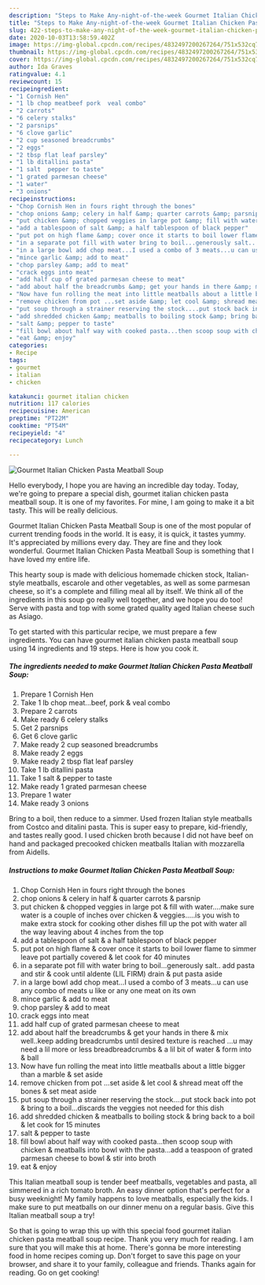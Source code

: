 ```yaml
---
description: "Steps to Make Any-night-of-the-week Gourmet Italian Chicken Pasta Meatball Soup"
title: "Steps to Make Any-night-of-the-week Gourmet Italian Chicken Pasta Meatball Soup"
slug: 422-steps-to-make-any-night-of-the-week-gourmet-italian-chicken-pasta-meatball-soup
date: 2020-10-03T13:58:59.402Z
image: https://img-global.cpcdn.com/recipes/4832497200267264/751x532cq70/gourmet-italian-chicken-pasta-meatball-soup-recipe-main-photo.jpg
thumbnail: https://img-global.cpcdn.com/recipes/4832497200267264/751x532cq70/gourmet-italian-chicken-pasta-meatball-soup-recipe-main-photo.jpg
cover: https://img-global.cpcdn.com/recipes/4832497200267264/751x532cq70/gourmet-italian-chicken-pasta-meatball-soup-recipe-main-photo.jpg
author: Ida Graves
ratingvalue: 4.1
reviewcount: 15
recipeingredient:
- "1 Cornish Hen"
- "1 lb chop meatbeef pork  veal combo"
- "2 carrots"
- "6 celery stalks"
- "2 parsnips"
- "6 clove garlic"
- "2 cup seasoned breadcrumbs"
- "2 eggs"
- "2 tbsp flat leaf parsley"
- "1 lb ditallini pasta"
- "1 salt  pepper to taste"
- "1 grated parmesan cheese"
- "1 water"
- "3 onions"
recipeinstructions:
- "Chop Cornish Hen in fours right through the bones"
- "chop onions &amp; celery in half &amp; quarter carrots &amp; parsnip"
- "put chicken &amp; chopped veggies in large pot &amp; fill with water....make sure water is a couple of inches over chicken &amp; veggies.....is you wish to make extra stock for cooking other dishes fill up the pot with water all the way leaving about 4 inches from the top"
- "add a tablespoon of salt &amp; a half tablespoon of black pepper"
- "put pot on high flame &amp; cover once it starts to boil lower flame to simmer leave pot partially covered &amp; let cook for 40 minutes"
- "in a separate pot fill with water bring to boil...generously salt.. add pasta and stir &amp; cook until aldente (LIL FIRM) drain &amp; put pasta aside"
- "in a large bowl add chop meat...I used a combo of 3 meats...u can use any combo of meats u like or any one meat on its own"
- "mince garlic &amp; add to meat"
- "chop parsley &amp; add to meat"
- "crack eggs into meat"
- "add half cup of grated parmesan cheese to meat"
- "add about half the breadcrumbs &amp; get your hands in there &amp; mix well..keep adding breadcrumbs until desired texture is reached ...u may need a lil more or less breadbreadcrumbs &amp; a lil bit of water &amp; form into &amp; ball"
- "Now have fun rolling the meat into little meatballs about a little bigger than a marble &amp; set aside"
- "remove chicken from pot ...set aside &amp; let cool &amp; shread meat off the bones &amp; set meat aside"
- "put soup through a strainer reserving the stock....put stock back into pot &amp; bring to a boil...discards the veggies not needed for this dish"
- "add shredded chicken &amp; meatballs to boiling stock &amp; bring back to a boil &amp; let cook for 15 minutes"
- "salt &amp; pepper to taste"
- "fill bowl about half way with cooked pasta...then scoop soup with chicken &amp; meatballs into bowl with the pasta...add a teaspoon of grated parmesan cheese to bowl &amp; stir into broth"
- "eat &amp; enjoy"
categories:
- Recipe
tags:
- gourmet
- italian
- chicken

katakunci: gourmet italian chicken 
nutrition: 117 calories
recipecuisine: American
preptime: "PT22M"
cooktime: "PT54M"
recipeyield: "4"
recipecategory: Lunch

---
```



![Gourmet Italian Chicken Pasta Meatball Soup](https://img-global.cpcdn.com/recipes/4832497200267264/751x532cq70/gourmet-italian-chicken-pasta-meatball-soup-recipe-main-photo.jpg)

Hello everybody, I hope you are having an incredible day today. Today, we're going to prepare a special dish, gourmet italian chicken pasta meatball soup. It is one of my favorites. For mine, I am going to make it a bit tasty. This will be really delicious.

Gourmet Italian Chicken Pasta Meatball Soup is one of the most popular of current trending foods in the world. It is easy, it is quick, it tastes yummy. It's appreciated by millions every day. They are fine and they look wonderful. Gourmet Italian Chicken Pasta Meatball Soup is something that I have loved my entire life.

This hearty soup is made with delicious homemade chicken stock, Italian-style meatballs, escarole and other vegetables, as well as some parmesan cheese, so it&#39;s a complete and filling meal all by itself. We think all of the ingredients in this soup go really well together, and we hope you do too! Serve with pasta and top with some grated quality aged Italian cheese such as Asiago.


To get started with this particular recipe, we must prepare a few ingredients. You can have gourmet italian chicken pasta meatball soup using 14 ingredients and 19 steps. Here is how you cook it.

<!--inarticleads1-->

##### The ingredients needed to make Gourmet Italian Chicken Pasta Meatball Soup:

1. Prepare 1 Cornish Hen
1. Take 1 lb chop meat...beef, pork &amp; veal combo
1. Prepare 2 carrots
1. Make ready 6 celery stalks
1. Get 2 parsnips
1. Get 6 clove garlic
1. Make ready 2 cup seasoned breadcrumbs
1. Make ready 2 eggs
1. Make ready 2 tbsp flat leaf parsley
1. Take 1 lb ditallini pasta
1. Take 1 salt &amp; pepper to taste
1. Make ready 1 grated parmesan cheese
1. Prepare 1 water
1. Make ready 3 onions


Bring to a boil, then reduce to a simmer. Used frozen Italian style meatballs from Costco and ditalini pasta. This is super easy to prepare, kid-friendly, and tastes really good. I used chicken broth because I did not have beef on hand and packaged precooked chicken meatballs Italian with mozzarella from Aidells. 

<!--inarticleads2-->

##### Instructions to make Gourmet Italian Chicken Pasta Meatball Soup:

1. Chop Cornish Hen in fours right through the bones
1. chop onions &amp; celery in half &amp; quarter carrots &amp; parsnip
1. put chicken &amp; chopped veggies in large pot &amp; fill with water....make sure water is a couple of inches over chicken &amp; veggies.....is you wish to make extra stock for cooking other dishes fill up the pot with water all the way leaving about 4 inches from the top
1. add a tablespoon of salt &amp; a half tablespoon of black pepper
1. put pot on high flame &amp; cover once it starts to boil lower flame to simmer leave pot partially covered &amp; let cook for 40 minutes
1. in a separate pot fill with water bring to boil...generously salt.. add pasta and stir &amp; cook until aldente (LIL FIRM) drain &amp; put pasta aside
1. in a large bowl add chop meat...I used a combo of 3 meats...u can use any combo of meats u like or any one meat on its own
1. mince garlic &amp; add to meat
1. chop parsley &amp; add to meat
1. crack eggs into meat
1. add half cup of grated parmesan cheese to meat
1. add about half the breadcrumbs &amp; get your hands in there &amp; mix well..keep adding breadcrumbs until desired texture is reached ...u may need a lil more or less breadbreadcrumbs &amp; a lil bit of water &amp; form into &amp; ball
1. Now have fun rolling the meat into little meatballs about a little bigger than a marble &amp; set aside
1. remove chicken from pot ...set aside &amp; let cool &amp; shread meat off the bones &amp; set meat aside
1. put soup through a strainer reserving the stock....put stock back into pot &amp; bring to a boil...discards the veggies not needed for this dish
1. add shredded chicken &amp; meatballs to boiling stock &amp; bring back to a boil &amp; let cook for 15 minutes
1. salt &amp; pepper to taste
1. fill bowl about half way with cooked pasta...then scoop soup with chicken &amp; meatballs into bowl with the pasta...add a teaspoon of grated parmesan cheese to bowl &amp; stir into broth
1. eat &amp; enjoy


This Italian meatball soup is tender beef meatballs, vegetables and pasta, all simmered in a rich tomato broth. An easy dinner option that&#39;s perfect for a busy weeknight! My family happens to love meatballs, especially the kids. I make sure to put meatballs on our dinner menu on a regular basis. Give this Italian meatball soup a try! 

So that is going to wrap this up with this special food gourmet italian chicken pasta meatball soup recipe. Thank you very much for reading. I am sure that you will make this at home. There's gonna be more interesting food in home recipes coming up. Don't forget to save this page on your browser, and share it to your family, colleague and friends. Thanks again for reading. Go on get cooking!
